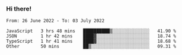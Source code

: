 ### Hi there!

<!--START_SECTION:waka-->

```text
From: 26 June 2022 - To: 03 July 2022

JavaScript   3 hrs 48 mins   ██████████▒░░░░░░░░░░░░░░   41.90 %
JSON         1 hr 42 mins    ████▓░░░░░░░░░░░░░░░░░░░░   18.74 %
TypeScript   1 hr 41 mins    ████▓░░░░░░░░░░░░░░░░░░░░   18.68 %
Other        50 mins         ██▒░░░░░░░░░░░░░░░░░░░░░░   09.31 %
```

<!--END_SECTION:waka-->

